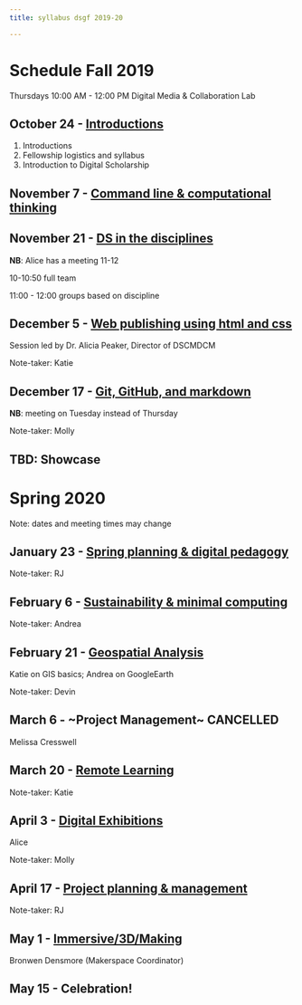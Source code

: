 ```yaml
---
title: syllabus dsgf 2019-20

---
```


# Schedule Fall 2019

Thursdays 10:00 AM - 12:00 PM
Digital Media & Collaboration Lab

## October 24 - [Introductions](/sessions/10-24-intro.md)

1. Introductions
2. Fellowship logistics and syllabus
5. Introduction to Digital Scholarship

## November 7 - [Command line & computational thinking](/sessions/11-7-command.md)


## November 21 - [DS in the disciplines](/sessions/11-21-disciplines.md)
**NB**: Alice has a meeting 11-12

10-10:50 full team

11:00 - 12:00 groups based on discipline

## December 5 - [Web publishing using html and css](/sessions/12-5-html.md)
Session led by Dr. Alicia Peaker, Director of DSCMDCM

Note-taker: Katie

## December 17 - [Git, GitHub, and markdown](/sessions/12-17-git.md)
**NB**: meeting on Tuesday instead of Thursday

Note-taker: Molly

## TBD: Showcase

# Spring 2020
Note: dates and meeting times may change

## January 23 - [Spring planning & digital pedagogy](/sessions/01-23-spring.md)

Note-taker: RJ

## February 6 - [Sustainability & minimal computing](/sessions/02-06-minicomp.md)

Note-taker: Andrea

## February 21 - [Geospatial Analysis](/sessions/02-21-gis.md)
Katie on GIS basics; Andrea on GoogleEarth

Note-taker: Devin

## March 6 - ~Project Management~ CANCELLED
Melissa Cresswell

## March 20 - [Remote Learning](/sessions/03-20-remote.md)

Note-taker: Katie

## April 3 - [Digital Exhibitions](/sessions/04-03-exhibits.md)
Alice

Note-taker: Molly

## April 17 - [Project planning & management](/sessions/04-17-project.md)

Note-taker: RJ

## May 1 - [Immersive/3D/Making](/sessions/05-01-making.md)
Bronwen Densmore (Makerspace Coordinator)

## May 15 - Celebration!
